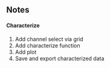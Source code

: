## Notes

#### Characterize
1. Add channel select via grid
2. Add characterize function
3. Add plot 
4. Save and export characterized data